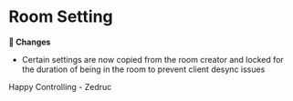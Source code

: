 <div id="changelog"></div>

# Room Setting

**🔧 Changes**  

* Certain settings are now copied from the room creator and locked for the duration of being in the room to prevent client desync issues

Happy Controlling
\- Zedruc
